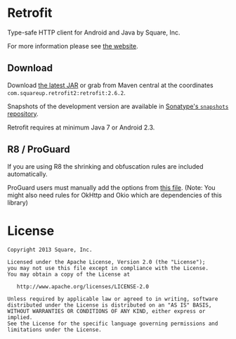 Retrofit
========

Type-safe HTTP client for Android and Java by Square, Inc.

For more information please see [the website][1].


Download
--------

Download [the latest JAR][2] or grab from Maven central at the coordinates `com.squareup.retrofit2:retrofit:2.6.2`.

Snapshots of the development version are available in [Sonatype's `snapshots` repository][snap].

Retrofit requires at minimum Java 7 or Android 2.3.


R8 / ProGuard
-------------

If you are using R8 the shrinking and obfuscation rules are included automatically.

ProGuard users must manually add the options from
[this file](https://github.com/square/retrofit/blob/master/retrofit/src/main/resources/META-INF/proguard/retrofit2.pro).
(Note: You might also need rules for OkHttp and Okio which are dependencies of this library)


License
=======

    Copyright 2013 Square, Inc.

    Licensed under the Apache License, Version 2.0 (the "License");
    you may not use this file except in compliance with the License.
    You may obtain a copy of the License at

       http://www.apache.org/licenses/LICENSE-2.0

    Unless required by applicable law or agreed to in writing, software
    distributed under the License is distributed on an "AS IS" BASIS,
    WITHOUT WARRANTIES OR CONDITIONS OF ANY KIND, either express or implied.
    See the License for the specific language governing permissions and
    limitations under the License.


 [1]: https://square.github.io/retrofit/
 [2]: https://search.maven.org/remote_content?g=com.squareup.retrofit2&a=retrofit&v=LATEST
 [snap]: https://oss.sonatype.org/content/repositories/snapshots/
